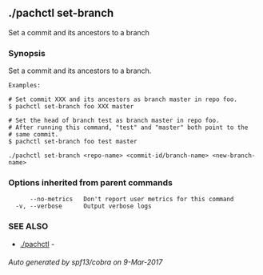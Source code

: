 ## ./pachctl set-branch

Set a commit and its ancestors to a branch

### Synopsis


Set a commit and its ancestors to a branch.

	Examples:

	# Set commit XXX and its ancestors as branch master in repo foo.
	$ pachctl set-branch foo XXX master

	# Set the head of branch test as branch master in repo foo.
	# After running this command, "test" and "master" both point to the
	# same commit.
	$ pachctl set-branch foo test master
	

```
./pachctl set-branch <repo-name> <commit-id/branch-name> <new-branch-name>
```

### Options inherited from parent commands

```
      --no-metrics   Don't report user metrics for this command
  -v, --verbose      Output verbose logs
```

### SEE ALSO
* [./pachctl](./pachctl.md)	 - 

###### Auto generated by spf13/cobra on 9-Mar-2017
